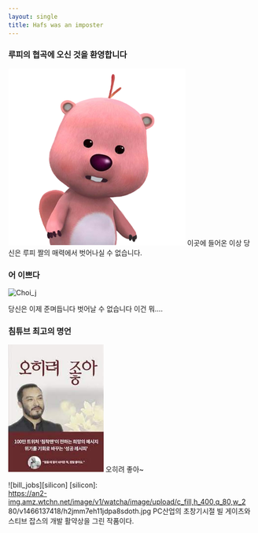 ```yaml
---
layout: single
title: Hafs was an imposter
---
```

### 루피의 협곡에 오신 것을 환영합니다
![lupy](/assets/images/lupy.png)
이곳에 들어온 이상 당신은 루피 짤의 매력에서 벗어나실 수 없습니다.

### 어 이쁘다
![Choi_j][meme]

[meme]: https://m.post.naver.com/viewer/postView.nhn?volumeNo=31237885&memberNo=11461118&vType=VERTICAL#
당신은 이제 준며듭니다
벗어날 수 없습니다
이건 뭐....


### 침튜브 최고의 명언 
[![5he_ryeo_Joa](/assets/images/5he_ryeo_Joa.jpg "오히려 좋아~")](https://www.google.com/url?sa=i&url=https%3A%2F%2Fblog.naver.com%2FPostView.nhn%3FblogId%3Dchoiyun9873%26logNo%3D222274703367%26parentCategoryNo%3D%26categoryNo%3D10%26viewDate%3D%26isShowPopularPosts%3Dfalse%26from%3DpostView&psig=AOvVaw2bo6sHUPf_G468rUUyaY4j&ust=1620365330458000&source=images&cd=vfe&ved=0CAIQjRxqFwoTCJDTu7KptPACFQAAAAAdAAAAABAJ) 
오히려 좋아~


![bill_jobs][silicon] 
[silicon]:  
https://an2-img.amz.wtchn.net/image/v1/watcha/image/upload/c_fill,h_400,q_80,w_2 80/v1466137418/h2jmm7eh11jdpa8sdoth.jpg 
PC산업의 초창기시절 빌 게이츠와 스티브 잡스의 개발 활약상을 그린 작품이다.  
